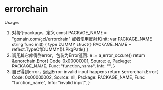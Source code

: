 # errorchain

Usage:
1. 对每个package，定义
    const PACKAGE_NAME = "gomain.com/gcl/errorchain"
或者使用反射和init:
    var PACKAGE_NAME string
	func init() {
	    type DUMMY struct{}
	    PACKAGE_NAME = reflect.TypeOf(DUMMY{}).PkgPath()
    }
2. 调用其它库得到error，包装为Error返回:
	e := a_error_occure()
    return &errorchain.Error{
	    Code:    0x00000001,
	    Source:  e,
	    Package: PACKAGE_NAME,
	    Func:    "function_name",
 	    Info:    "",
    }
3. 自己得到error，返回Error:
	invalid input happens
    return &errorchain.Error{
	    Code:    0x00000002,
	    Source:  nil,
	    Package: PACKAGE_NAME,
	    Func:    "function_name",
 	    Info:    "invalid input",
    }
